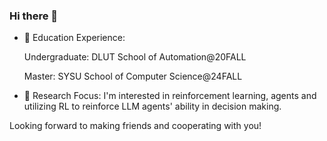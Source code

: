 ### Hi there 👋

- 🔭 Education Experience:
  
  Undergraduate: DLUT School of Automation@20FALL
  
  Master: SYSU School of Computer Science@24FALL

- 🌱 Research Focus: I'm interested in reinforcement learning, agents and utilizing RL to reinforce LLM agents' ability in decision making.

Looking forward to making friends and cooperating with you!
